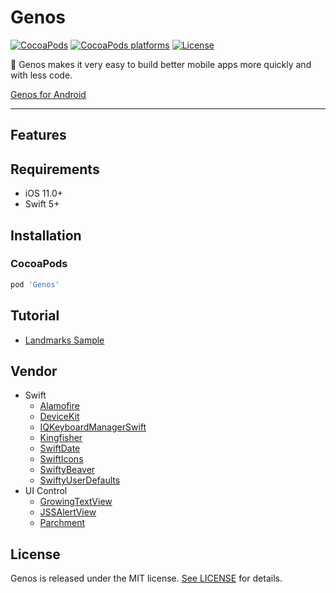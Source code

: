 # Genos

[![CocoaPods](https://img.shields.io/cocoapods/v/Genos)](https://cocoapods.org/pods/Genos)
[![CocoaPods platforms](https://img.shields.io/cocoapods/p/Genos)](https://cocoapods.org/pods/Genos)
[![License](https://img.shields.io/cocoapods/l/Genos)](https://opensource.org/licenses/MIT)

👊 Genos makes it very easy to build better mobile apps more quickly and with less code.

[Genos for Android](https://github.com/nyssance/genos)

---

## Features

## Requirements

- iOS 11.0+
- Swift 5+

## Installation

### CocoaPods

```ruby
pod 'Genos'
```

## Tutorial

- [Landmarks Sample](https://github.com/nyssance/Landmarks)

## Vendor

- Swift
  - [Alamofire](https://github.com/Alamofire/Alamofire)
  - [DeviceKit](https://github.com/dennisweissmann/DeviceKit)
  - [IQKeyboardManagerSwift](https://github.com/hackiftekhar/IQKeyboardManager)
  - [Kingfisher](https://github.com/onevcat/Kingfisher)
  - [SwiftDate](https://github.com/malcommac/SwiftDate)
  - [SwiftIcons](https://github.com/ranesr/SwiftIcons)
  - [SwiftyBeaver](https://github.com/SwiftyBeaver/SwiftyBeaver)
  - [SwiftyUserDefaults](https://github.com/radex/SwiftyUserDefaults)
- UI Control
  - [GrowingTextView](https://github.com/KennethTsang/GrowingTextView)
  - [JSSAlertView](https://github.com/openstakes/JSSAlertView)
  - [Parchment](https://github.com/rechsteiner/Parchment)

## License

Genos is released under the MIT license. [See LICENSE](https://github.com/nyssance/GenosSwift/blob/master/LICENSE) for details.
